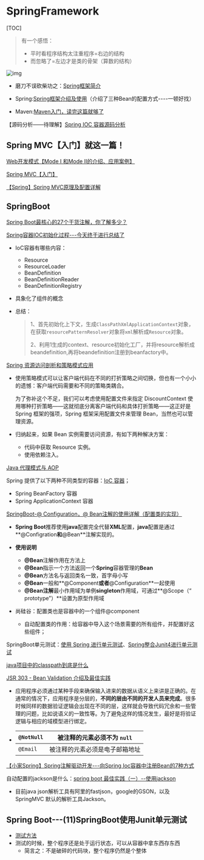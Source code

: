 # SpringFramework

[TOC]

> 有一个感悟：
>
> - 平时看程序结构太注重程序=右边的结构
> - 而忽略了=左边才是类的骨架（算数的结构）

![img](https://upload-images.jianshu.io/upload_images/788498-358a3764fcbca0e4.png?imageMogr2/auto-orient/strip|imageView2/2/format/webp)

- 磨刀不误砍柴功之：[Spring框架简介](https://www.jianshu.com/p/7b6a070119c7)

- Spring:[Spring框架介绍及使用](https://blog.csdn.net/qq_22583741/article/details/79589910#2-%E5%85%A5%E9%97%A8%E6%A1%88%E4%BE%8Bioc)（介绍了三种Bean的配置方式----一顿好找）

- Maven:[Maven入门，读完这篇就够了](https://juejin.im/post/5a4a5e2bf265da4322418d7f)

【源码分析——待理解】[Spring IOC 容器源码分析](https://juejin.im/post/5bc5c88df265da0b001f5dee#heading-12)

## Spring MVC【入门】就这一篇！

[Web开发模式【Mode I 和Mode II的介绍、应用案例】](https://mp.weixin.qq.com/s?__biz=MzI4Njg5MDA5NA==&mid=2247483775&idx=1&sn=c9d7ead744c6e0c3ab2fe55c09bbe61f&chksm=ebd7407edca0c9688f3870d895b760836101271b912899821fb35c5704fe215da2fc5daff2f9#rd)

[Spring MVC【入门】](https://www.jianshu.com/p/91a2d0a1e45a)

[【Spring】Spring MVC原理及配置详解](https://blog.csdn.net/jianyuerensheng/article/details/51258942)

## SpringBoot

[Spring Boot最核心的27个干货注解，你了解多少？](https://zhuanlan.zhihu.com/p/67976768)

[Spring容器IOC初始化过程---今天终于进行总结了](https://juejin.im/post/5ab30714f265da237b21fbcc#heading-2)

- IoC容器有哪些内容：
  - Resource
  - ResourceLoader
  - BeanDefinition
  - BeanDefinitionReader
  - BeanDefinitionRegistry

- 具象化了组件的概念

- 总结：

  > 1、首先初始化上下文，生成`ClassPathXmlApplicationContext`对象，在获取`resourcePatternResolver`对象将`xml`解析成`Resource`对象。
  >
  > 2、利用1生成的context、resource初始化工厂，并将resource解析成beandefinition,再将beandefinition注册到beanfactory中。

[Spring 资源访问剖析和策略模式应用](https://www.ibm.com/developerworks/cn/java/j-lo-spring-resource/index.html)

- 使用策略模式可以让客户端代码在不同的打折策略之间切换，但也有一个小小的遗憾：客户端代码需要和不同的策略类耦合。

  为了弥补这个不足，我们可以考虑使用配置文件来指定 DiscountContext 使用哪种打折策略——这就彻底分离客户端代码和具体打折策略——这正好是 Spring 框架的强项，Spring 框架采用配置文件来管理 Bean，当然也可以管理资源。

- 归纳起来，如果 Bean 实例需要访问资源，有如下两种解决方案：
  - 代码中获取 Resource 实例。
  - 使用依赖注入。

[Java 代理模式与 AOP](https://juejin.im/post/59bb34ef5188257e8c54e030)

Spring 提供了以下两种不同类型的容器：[IoC 容器](https://wiki.jikexueyuan.com/project/spring/ioc-containers.html)；

- Spring BeanFactory 容器
- Spring ApplicationContext 容器

[SpringBoot-@ Configuration，@ Bean注解的使用详解（配置类的实现）](https://www.hangge.com/blog/cache/detail_2506.html)

- **Spring Boot**推荐使用**java**配置完全代替**XML**配置，**java**配置是通过**@Configration**和**@Bean**注解实现的。

- **使用说明**
  - **@Bean**注解作用在方法上
  - **@Bean**指示一个方法返回一个**Spring**容器管理的**Bean**
  - **@Bean**方法名与返回类名一致，首字母小写
  - **@Bean**一般和**@Component**或者**@Configuration**一起使用
  - **@Bean注解**最小作用域为单例**singleton**作用域，可通过**@Scope（“ prototype”）**设置为原型作用域

- 尚硅谷：配置类也是容器中的一个组件@component
  - 自动配置类的作用：给容器中导入这个场景需要的所有组件，并配置好这些组件；

SpringBoot单元测试：[使用 Spring 进行单元测试](https://www.ibm.com/developerworks/cn/java/j-lo-springunitest/)、[Spring整合Junit4进行单元测试](https://blog.csdn.net/qq_32786873/article/details/56480880)

[java项目中的classpath到底是什么](https://segmentfault.com/a/1190000015802324)

[JSR 303 - Bean Validation 介绍及最佳实践](https://www.ibm.com/developerworks/cn/java/j-lo-jsr303/index.html)

- 应用程序必须通过某种手段来确保输入进来的数据从语义上来讲是正确的。在通常的情况下，应用程序是分层的，**不同的层由不同的开发人员来完成**。很多时候同样的数据验证逻辑会出现在不同的层，这样就会导致代码冗余和一些管理的问题，比如说语义的一致性等。为了避免这样的情况发生，最好是将验证逻辑与相应的域模型进行绑定。

- | `@NotNull` | 被注释的元素必须不为 `null`    |
  | ---------- | ------------------------------ |
  | `@Email`   | 被注释的元素必须是电子邮箱地址 |

[【小家Spring】Spring注解驱动开发---向Spring Ioc容器中注册Bean的7种方式](https://fangshixiang.blog.csdn.net/article/details/86702407)

自动配置的jackson是什么：[spring boot 最佳实践（一）--使用jackson](https://blog.csdn.net/swordcenter/article/details/72368905)

- 目前java json解析工具有阿里的fastjson，google的GSON，以及SpringMVC 默认的解析工具Jackson。

## Spring Boot---(11)SpringBoot使用Junit单元测试

- [测试方法](https://blog.csdn.net/weixin_39800144/article/details/79241620)
- 测试的时候，整个程序还是处于运行状态，可以从容器中拿东西存东西
  - 简言之：不是破碎的代码块，整个程序仍然是个整体